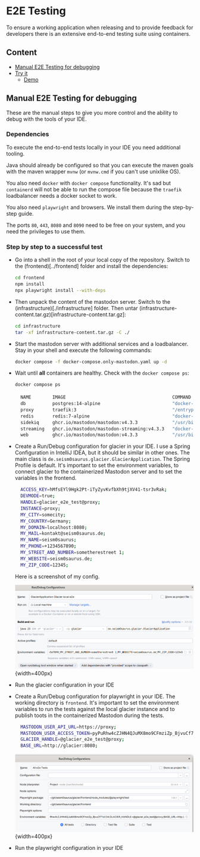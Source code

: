 # E2E Testing

To ensure a working application when releasing and to provide feedback for developers there is an extensive end-to-end testing suite using containers.

## Content

- [Manual E2E Testing for debugging](#manual-e2e-testing-for-debugging)
- [Try it](#try-it)
  - [Demo](#demo)

## Manual E2E Testing for debugging

These are the manual steps to give you more control and the ability to debug with the tools of your IDE.

### Dependencies

To execute the end-to-end tests locally in your IDE you need additional tooling.

Java should already be configured so that you can execute the maven goals with the maven wrapper `mvnw` (or `mvnw.cmd` if you can't use unixlike OS).

You also need `docker` with `docker compose` functionality.
It's sad but `containerd` will not be able to run the compose file because the `traefik` loadbalancer needs a docker socket to work.

You also need `playwright` and browsers. We install them during the step-by-step guide.

The ports `80`, `443`, `8080` and `8090` need to be free on your system, and you need the privileges to use them.


### Step by step to a successful test

- Go into a shell in the root of your local copy of the repository. Switch to the (frontend)[../frontend] folder and install the dependencies:
  ```bash
  cd frontend
  npm install
  npx playwright install --with-deps
  ```
- Then unpack the content of the mastodon server. Switch to the (infrastructure)[./infrastructure] folder.
  Then untar (infrastructure-content.tar.gz)[infrastructure-content.tar.gz]:
  ```bash
  cd infrastructure
  tar -xf infrastructure-content.tar.gz -C ./
  ```
- Start the mastodon server with additional services and a loadbalancer. Stay in your shell and execute the following commands:
  ```bash
  docker compose -f docker-compose.only-mastodon.yaml up -d
  ```
- Wait until **all** containers are healthy. Check with the `docker compose ps`:
  ```bash
  docker compose ps
  
    NAME        IMAGE                                        COMMAND                  SERVICE     CREATED          STATUS                        PORTS
    db          postgres:14-alpine                           "docker-entrypoint.s…"   db          39 minutes ago   Up About a minute (healthy)   5432/tcp
    proxy       traefik:3                                    "/entrypoint.sh trae…"   proxy       39 minutes ago   Up 39 minutes (healthy)       0.0.0.0:80->80/tcp, [::]:80->80/tcp, 0.0.0.0:443->443/tcp, [::]:443->443/tcp, 0.0.0.0:8090->8080/tcp, [::]:8090->8080/tcp
    redis       redis:7-alpine                               "docker-entrypoint.s…"   redis       39 minutes ago   Up 39 minutes (healthy)       6379/tcp
    sidekiq     ghcr.io/mastodon/mastodon:v4.3.3             "/usr/bin/tini -- bu…"   sidekiq     39 minutes ago   Up 2 minutes (healthy)        3000/tcp
    streaming   ghcr.io/mastodon/mastodon-streaming:v4.3.3   "docker-entrypoint.s…"   streaming   39 minutes ago   Up 39 minutes (healthy)       4000/tcp
    web         ghcr.io/mastodon/mastodon:v4.3.3             "/usr/bin/tini -- bu…"   web         39 minutes ago   Up 2 minutes (healthy)        3000/tcp
  ```
- Create a Run/Debug configuration for glacier in your IDE. I use a Spring Configuration in IntelliJ IDEA, but it should be similar in other ones.
  The main class is `de.seism0saurus.glacier.GlacierApplication`. The Spring Profile is default.
  It's important to set the environment variables, to connect glacier to the containerized Mastodon server and to set the variables in the frontend.
  ```bash
    ACCESS_KEY=hMfsEYl9Hgk2Pt-iTyZyvKvfbXh9tjXV41-tsr3vRak;
    DEVMODE=true;
    HANDLE=glacier_e2e_test@proxy;
    INSTANCE=proxy;
    MY_CITY=somecity;
    MY_COUNTRY=Germany;
    MY_DOMAIN=localhost:8080;
    MY_MAIL=kontakt@seism0saurus.de;
    MY_NAME=seism0saurus;
    MY_PHONE=+1234567890;
    MY_STREET_AND_NUMBER=sometherestreet 1;
    MY_WEBSITE=seism0saurus.de;
    MY_ZIP_CODE=12345;
  ```
  Here is a screenshot of my config.

  ![Screenshot of the Run/Debug configuration of the glacier backend](run_configuration_glacier.png){width=400px}
- Run the glacier configuration in your IDE
- Create a Run/Debug configuration for playwright in your IDE.
  The working directory is `frontend`.
  It's important to set the environment variables to run the tests against the local glacier instance and to publish toots in the containerized Mastodon during the tests.
  ```bash
    MASTODON_USER_API_URL=https://proxy;
    MASTODON_USER_ACCESS_TOKEN=pyPuRhw4cZJHN4QJuMX8mo9CFmziZp_BjvuCf71sV34;
    GLACIER_HANDLE=@glacier_e2e_test@proxy;
    BASE_URL=http://glacier:8080;
  ```
  ![Screenshot of the Run/Debug configuration of the playwright test](run_configuration_playwright.png){width=400px}
- Run the playwright configuration in your IDE


